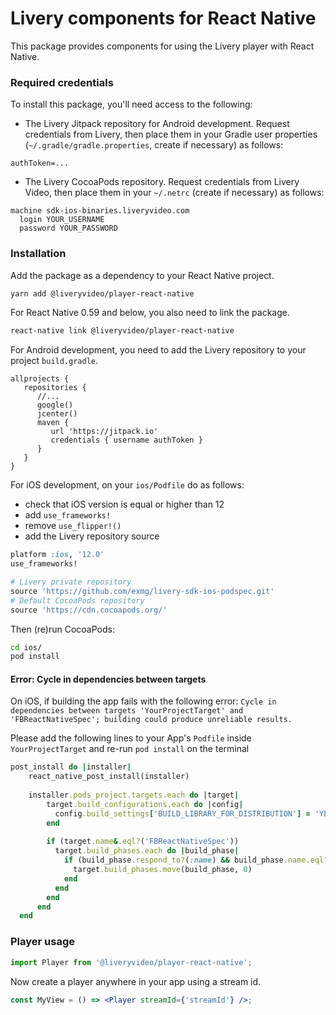 # Livery components for React Native

This package provides components for using the Livery player with React Native.

### Required credentials

To install this package, you'll need access to the following:

- The Livery Jitpack repository for Android development. Request credentials from
  Livery, then place them in your Gradle user properties
  (`~/.gradle/gradle.properties`, create if necessary) as follows:

```
authToken=...
```

- The Livery CocoaPods repository. Request credentials from Livery Video, then
  place them in your `~/.netrc` (create if necessary) as follows:

```
machine sdk-ios-binaries.liveryvideo.com
  login YOUR_USERNAME
  password YOUR_PASSWORD
```

### Installation

Add the package as a dependency to your React Native project.

```bash
yarn add @liveryvideo/player-react-native
```

For React Native 0.59 and below, you also need to link the package.

```bash
react-native link @liveryvideo/player-react-native
```

For Android development, you need to add the Livery repository to your project
`build.gradle`.

```
allprojects {
   repositories {
      //...
      google()
      jcenter()
      maven {
         url 'https://jitpack.io'
         credentials { username authToken }
      }
   }
}
```

For iOS development, on your `ios/Podfile` do as follows:

- check that iOS version is equal or higher than 12
- add `use_frameworks!`
- remove `use_flipper!()`
- add the Livery repository source

```ruby
platform :ios, '12.0'
use_frameworks!

# Livery private repository
source 'https://github.com/exmg/livery-sdk-ios-podspec.git'
# Default CocoaPods repository
source 'https://cdn.cocoapods.org/'
```

Then (re)run CocoaPods:

```bash
cd ios/
pod install
```

#### Error: Cycle in dependencies between targets

On iOS, if building the app fails with the following error:
`Cycle in dependencies between targets 'YourProjectTarget' and 'FBReactNativeSpec'; building could produce unreliable results.`

Please add the following lines to your App's `Podfile` inside `YourProjectTarget` and re-run `pod install` on the terminal

```ruby
post_install do |installer|
    react_native_post_install(installer)
    
    installer.pods_project.targets.each do |target|
        target.build_configurations.each do |config|
          config.build_settings['BUILD_LIBRARY_FOR_DISTRIBUTION'] = 'YES'
        end
        
        if (target.name&.eql?('FBReactNativeSpec'))
          target.build_phases.each do |build_phase|
            if (build_phase.respond_to?(:name) && build_phase.name.eql?('[CP-User] Generate Specs'))
              target.build_phases.move(build_phase, 0)
            end
          end
        end
      end
  end
```

### Player usage

```jsx
import Player from '@liveryvideo/player-react-native';
```

Now create a player anywhere in your app using a stream id.

```jsx
const MyView = () => <Player streamId={'streamId'} />;
```
